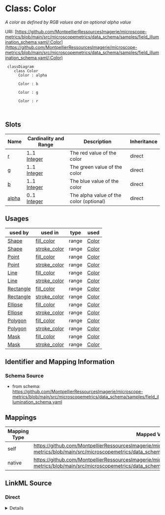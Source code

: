 # Class: Color


_A color as defined by RGB values and an optional alpha value_





URI: [https://github.com/MontpellierRessourcesImagerie/microscope-metrics/blob/main/src/microscopemetrics/data_schema/samples/field_illumination_schema.yaml/:Color](https://github.com/MontpellierRessourcesImagerie/microscope-metrics/blob/main/src/microscopemetrics/data_schema/samples/field_illumination_schema.yaml/:Color)




```mermaid
 classDiagram
    class Color
      Color : alpha
        
      Color : b
        
      Color : g
        
      Color : r
        
      
```




<!-- no inheritance hierarchy -->


## Slots

| Name | Cardinality and Range | Description | Inheritance |
| ---  | --- | --- | --- |
| [r](r.md) | 1..1 <br/> [Integer](Integer.md) | The red value of the color | direct |
| [g](g.md) | 1..1 <br/> [Integer](Integer.md) | The green value of the color | direct |
| [b](b.md) | 1..1 <br/> [Integer](Integer.md) | The blue value of the color | direct |
| [alpha](alpha.md) | 0..1 <br/> [Integer](Integer.md) | The alpha value of the color (optional) | direct |





## Usages

| used by | used in | type | used |
| ---  | --- | --- | --- |
| [Shape](Shape.md) | [fill_color](fill_color.md) | range | [Color](Color.md) |
| [Shape](Shape.md) | [stroke_color](stroke_color.md) | range | [Color](Color.md) |
| [Point](Point.md) | [fill_color](fill_color.md) | range | [Color](Color.md) |
| [Point](Point.md) | [stroke_color](stroke_color.md) | range | [Color](Color.md) |
| [Line](Line.md) | [fill_color](fill_color.md) | range | [Color](Color.md) |
| [Line](Line.md) | [stroke_color](stroke_color.md) | range | [Color](Color.md) |
| [Rectangle](Rectangle.md) | [fill_color](fill_color.md) | range | [Color](Color.md) |
| [Rectangle](Rectangle.md) | [stroke_color](stroke_color.md) | range | [Color](Color.md) |
| [Ellipse](Ellipse.md) | [fill_color](fill_color.md) | range | [Color](Color.md) |
| [Ellipse](Ellipse.md) | [stroke_color](stroke_color.md) | range | [Color](Color.md) |
| [Polygon](Polygon.md) | [fill_color](fill_color.md) | range | [Color](Color.md) |
| [Polygon](Polygon.md) | [stroke_color](stroke_color.md) | range | [Color](Color.md) |
| [Mask](Mask.md) | [fill_color](fill_color.md) | range | [Color](Color.md) |
| [Mask](Mask.md) | [stroke_color](stroke_color.md) | range | [Color](Color.md) |






## Identifier and Mapping Information







### Schema Source


* from schema: https://github.com/MontpellierRessourcesImagerie/microscope-metrics/blob/main/src/microscopemetrics/data_schema/samples/field_illumination_schema.yaml





## Mappings

| Mapping Type | Mapped Value |
| ---  | ---  |
| self | https://github.com/MontpellierRessourcesImagerie/microscope-metrics/blob/main/src/microscopemetrics/data_schema/samples/field_illumination_schema.yaml/:Color |
| native | https://github.com/MontpellierRessourcesImagerie/microscope-metrics/blob/main/src/microscopemetrics/data_schema/samples/field_illumination_schema.yaml/:Color |





## LinkML Source

<!-- TODO: investigate https://stackoverflow.com/questions/37606292/how-to-create-tabbed-code-blocks-in-mkdocs-or-sphinx -->

### Direct

<details>
```yaml
name: Color
description: A color as defined by RGB values and an optional alpha value
from_schema: https://github.com/MontpellierRessourcesImagerie/microscope-metrics/blob/main/src/microscopemetrics/data_schema/samples/field_illumination_schema.yaml
attributes:
  r:
    name: r
    description: The red value of the color
    from_schema: https://github.com/MontpellierRessourcesImagerie/microscope-metrics/blob/main/src/microscopemetrics/data_schema/core_schema.yaml
    rank: 1000
    multivalued: false
    ifabsent: int(128)
    range: integer
    required: true
    minimum_value: 0
    maximum_value: 255
  g:
    name: g
    description: The green value of the color
    from_schema: https://github.com/MontpellierRessourcesImagerie/microscope-metrics/blob/main/src/microscopemetrics/data_schema/core_schema.yaml
    rank: 1000
    multivalued: false
    ifabsent: int(128)
    range: integer
    required: true
    minimum_value: 0
    maximum_value: 255
  b:
    name: b
    description: The blue value of the color
    from_schema: https://github.com/MontpellierRessourcesImagerie/microscope-metrics/blob/main/src/microscopemetrics/data_schema/core_schema.yaml
    rank: 1000
    multivalued: false
    ifabsent: int(128)
    range: integer
    required: true
    minimum_value: 0
    maximum_value: 255
  alpha:
    name: alpha
    description: The alpha value of the color (optional)
    from_schema: https://github.com/MontpellierRessourcesImagerie/microscope-metrics/blob/main/src/microscopemetrics/data_schema/core_schema.yaml
    rank: 1000
    multivalued: false
    ifabsent: int(255)
    range: integer
    required: false
    minimum_value: 0
    maximum_value: 255

```
</details>

### Induced

<details>
```yaml
name: Color
description: A color as defined by RGB values and an optional alpha value
from_schema: https://github.com/MontpellierRessourcesImagerie/microscope-metrics/blob/main/src/microscopemetrics/data_schema/samples/field_illumination_schema.yaml
attributes:
  r:
    name: r
    description: The red value of the color
    from_schema: https://github.com/MontpellierRessourcesImagerie/microscope-metrics/blob/main/src/microscopemetrics/data_schema/core_schema.yaml
    rank: 1000
    multivalued: false
    ifabsent: int(128)
    alias: r
    owner: Color
    domain_of:
    - Color
    range: integer
    required: true
    minimum_value: 0
    maximum_value: 255
  g:
    name: g
    description: The green value of the color
    from_schema: https://github.com/MontpellierRessourcesImagerie/microscope-metrics/blob/main/src/microscopemetrics/data_schema/core_schema.yaml
    rank: 1000
    multivalued: false
    ifabsent: int(128)
    alias: g
    owner: Color
    domain_of:
    - Color
    range: integer
    required: true
    minimum_value: 0
    maximum_value: 255
  b:
    name: b
    description: The blue value of the color
    from_schema: https://github.com/MontpellierRessourcesImagerie/microscope-metrics/blob/main/src/microscopemetrics/data_schema/core_schema.yaml
    rank: 1000
    multivalued: false
    ifabsent: int(128)
    alias: b
    owner: Color
    domain_of:
    - Color
    range: integer
    required: true
    minimum_value: 0
    maximum_value: 255
  alpha:
    name: alpha
    description: The alpha value of the color (optional)
    from_schema: https://github.com/MontpellierRessourcesImagerie/microscope-metrics/blob/main/src/microscopemetrics/data_schema/core_schema.yaml
    rank: 1000
    multivalued: false
    ifabsent: int(255)
    alias: alpha
    owner: Color
    domain_of:
    - Color
    range: integer
    required: false
    minimum_value: 0
    maximum_value: 255

```
</details>
